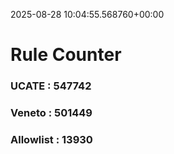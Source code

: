2025-08-28 10:04:55.568760+00:00
# Rule Counter 
 ### UCATE : 547742

 ### Veneto : 501449

 ### Allowlist : 13930